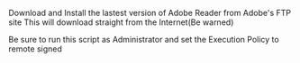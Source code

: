 Download and Install the lastest version of Adobe Reader from Adobe's FTP site
This will download straight from the Internet(Be warned)

Be sure to run this script as Administrator and set the Execution Policy to remote signed

